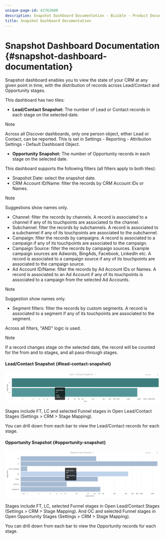 ```yaml
---
unique-page-id: 42762600
description: Snapshot Dashboard Documentation - Bizible - Product Documentation
title: Snapshot Dashboard Documentation
---
```


# Snapshot Dashboard Documentation {#snapshot-dashboard-documentation}

Snapshot dashboard enables you to view the state of your CRM at any given point in time, with the distribution of records across Lead/Contact and Opportunity stages.

This dashboard has two tiles:

* **Lead/Contact Snapshot:** The number of Lead or Contact records in each stage on the selected date.

>[!NOTE]
>
>Across all Discover dashboards, only one person object, either Lead or Contact, can be reported. This is set in Settings - Reporting - Attribution Settings - Default Dashboard Object.

* **Opportunity Snapshot:** The number of Opportunity records in each stage on the selected date.

This dashboard supports the following filters (all filters apply to both tiles):

* Snapshot Date: select the snapshot date.
* CRM Account ID/Name: filter the records by CRM Account IDs or Names.

>[!NOTE]
>
>Suggestions show names only.

* Channel: filter the records by channels. A record is associated to a channel if any of its touchpoints are associated to the channel.
* Subchannel: filter the records by subchannels. A record is associated to a subchannel if any of its touchpoints are associated to the subchannel.
* Campaign: filter the records by campaigns. A record is associated to a campaign if any of its touchpoints are associated to the campaign.
* Campaign Source: filter the records by campaign sources. Example campaign sources are Adwords, BingAds, Facebook, LinkedIn etc. A record is associated to a campaign source if any of its touchpoints are associated to the campaign source.
* Ad Account ID/Name: filter the records by Ad Account IDs or Names. A record is associated to an Ad Account if any of its touchpoints is associated to a campaign from the selected Ad Accounts.

>[!NOTE]
>
>Suggestion show names only.

* Segment filters: filter the records by custom segments. A record is associated to a segment if any of its touchpoints are associated to the segment.

Across all filters, "AND" logic is used.

>[!NOTE]
>
>If a record changes stage on the selected date, the record will be counted for the from and to stages, and all pass-through stages.

#### Lead/Contact Snapshot {#lead-contact-snapshot}

![](assets/one.png)

Stages include FT, LC and selected Funnel stages in Open Lead/Contact Stages (Settings > CRM > Stage Mapping).

You can drill down from each bar to view the Lead/Contact records for each stage.

#### Opportunity Snapshot {#opportunity-snapshot}

![](assets/two.png)

Stages include FT, LC, selected Funnel stages in Open Lead/Contact Stages (Settings > CRM > Stage Mapping). And OC and selected Funnel stages in Open Opportunity Stages (Settings > CRM > Stage Mapping).

You can drill down from each bar to view the Opportunity records for each stage.

